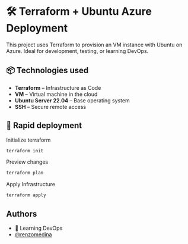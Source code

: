 # 🛠️ Terraform + Ubuntu Azure Deployment

This project uses Terraform to provision an VM instance with Ubuntu on Azure. Ideal for development, testing, or learning DevOps.

## 📦 Technologies used

- **Terraform** – Infrastructure as Code
- **VM** – Virtual machine in the cloud
- **Ubuntu Server 22.04** – Base operating system
- **SSH** – Secure remote access


## 🚀 Rapid deployment

Initialize terraform
```bash
terraform init
```
Preview changes
``` bash
terraform plan
``` 
Apply Infrastructure
```bash
terraform apply
```

## Authors
- 📌 Learning DevOps 
- [@renzomedina](https://github.com/RenzoMedina)

